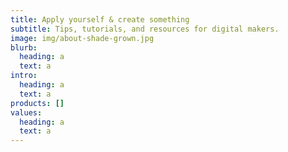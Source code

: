 ```yaml
---
title: Apply yourself & create something
subtitle: Tips, tutorials, and resources for digital makers.
image: img/about-shade-grown.jpg
blurb:
  heading: a
  text: a
intro:
  heading: a
  text: a
products: []
values:
  heading: a
  text: a
---
```

